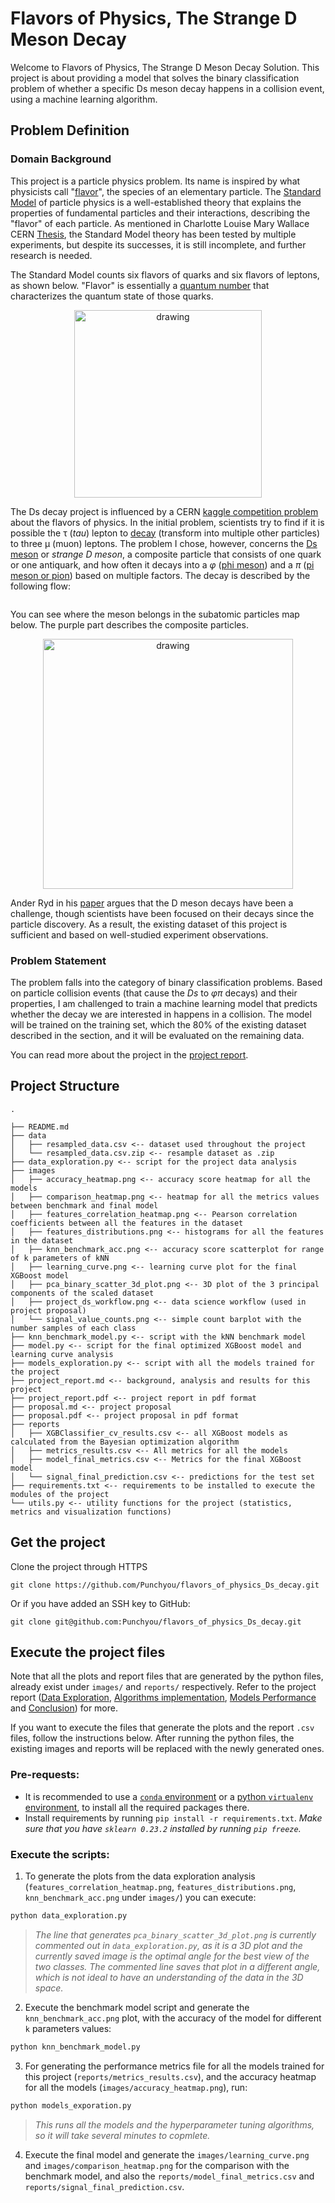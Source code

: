 # Flavors of Physics, The Strange D Meson Decay
Welcome to Flavors of Physics, The Strange D Meson Decay Solution. This project is about providing a model that solves the binary classification problem of whether a specific Ds meson decay happens in a collision event, using a machine learning algorithm.

## Problem Definition
### Domain Background

This project is a particle physics problem. Its name is inspired by what physicists call "[flavor](https://en.wikipedia.org/wiki/Flavour_(particle_physics))", the species of an elementary particle. The  [Standard Model](https://en.wikipedia.org/wiki/Standard_Model) of particle physics is a well-established theory that explains the properties of fundamental particles and their interactions, describing the "flavor" of each particle. As mentioned in Charlotte Louise Mary Wallace CERN [Thesis](https://cds.cern.ch/record/2196092/files/CERN-THESIS-2016-064.pdf), the Standard Model theory has been tested by multiple experiments, but despite its successes, it is still incomplete, and further research is needed. 

The Standard Model counts six flavors of quarks and six flavors of leptons, as shown below. "Flavor" is essentially a [quantum number](https://en.wikipedia.org/wiki/Flavour_(particle_physics)#Quantum_numbers) that characterizes the quantum state of those quarks.

<div align="center">
<img src="https://upload.wikimedia.org/wikipedia/commons/thumb/0/00/Standard_Model_of_Elementary_Particles.svg/1024px-Standard_Model_of_Elementary_Particles.svg.png" alt="drawing" width="300"/>
</div>

 The Ds decay project is influenced by a CERN [kaggle competition problem](https://www.kaggle.com/c/flavours-of-physics/overview/description) about the flavors of physics. In the initial problem, scientists try to find if it is possible the τ (*tau*) lepton to [decay](https://en.wikipedia.org/wiki/Particle_decay) (transform into multiple other particles) to three μ (muon) leptons. The problem I chose, however, concerns the [Ds meson](https://en.wikipedia.org/wiki/D_meson) or *strange D meson*, a composite particle that consists of one quark or one antiquark, and how often it decays into a *φ* ([phi meson](https://en.wikipedia.org/wiki/Phi_meson)) and a *π* ([pi meson or pion](https://en.wikipedia.org/wiki/Pion)) based on multiple factors. The decay is described by the following flow:

<div style="text-align:center">
<img src="https://latex.codecogs.com/svg.latex?\Large&space;D_{s}\to\phi\pi" title=""/>
</div>

You can see where the meson belongs in the subatomic particles map below. The purple part describes the composite particles.

<div align="center">
<img src="https://upload.wikimedia.org/wikipedia/commons/thumb/7/7f/Particle_overview.svg/1920px-Particle_overview.svg.png" alt="drawing" width="400"/>
</div>

Ander Ryd in his [paper](https://wiki.classe.cornell.edu/pub/People/AndersRyd/DHadRMP.pdf) argues that the D meson decays have been a challenge, though scientists have been focused on their decays since the particle discovery. As a result, the existing dataset of this project is sufficient and based on well-studied experiment observations.


### Problem Statement

The problem falls into the category of binary classification problems. Based on particle collision events (that cause the *Ds* to *φπ* decays) and their properties, I am challenged to train a machine learning model that predicts whether the decay we are interested in happens in a collision. The model will be trained on the training set, which the 80% of the existing dataset described in the section, and it will be evaluated on the remaining data.

You can read more about the project in the [project report](https://github.com/Punchyou/flavors_of_physics_Ds_decay/blob/master/project_report.md).
## Project Structure
```git
.

├── README.md
├── data
│   ├── resampled_data.csv <-- dataset used throughout the project 
│   └── resampled_data.csv.zip <-- resample dataset as .zip
├── data_exploration.py <-- script for the project data analysis
├── images
│   ├── accuracy_heatmap.png <-- accuracy score heatmap for all the models
│   ├── comparison_heatmap.png <-- heatmap for all the metrics values between benchmark and final model
│   ├── features_correlation_heatmap.png <-- Pearson correlation coefficients between all the features in the dataset
│   ├── features_distributions.png <-- histograms for all the features in the dataset
│   ├── knn_benchmark_acc.png <-- accuracy score scatterplot for range of k parameters of kNN
│   ├── learning_curve.png <-- learning curve plot for the final XGBoost model
│   ├── pca_binary_scatter_3d_plot.png <-- 3D plot of the 3 principal components of the scaled dataset
│   ├── project_ds_workflow.png <-- data science workflow (used in project proposal)
│   └── signal_value_counts.png <-- simple count barplot with the number samples of each class
├── knn_benchmark_model.py <-- script with the kNN benchmark model
├── model.py <-- script for the final optimized XGBoost model and learning curve analysis
├── models_exploration.py <-- script with all the models trained for the project
├── project_report.md <-- background, analysis and results for this project
├── project_report.pdf <-- project report in pdf format
├── proposal.md <-- project proposal
├── proposal.pdf <-- project proposal in pdf format
├── reports
│   ├── XGBClassifier_cv_results.csv <-- all XGBoost models as calculated from the Bayesian optimization algorithm
│   ├── metrics_results.csv <-- All metrics for all the models
│   ├── model_final_metrics.csv <-- Metrics for the final XGBoost model
│   └── signal_final_prediction.csv <-- predictions for the test set
├── requirements.txt <-- requirements to be installed to execute the modules of the project
└── utils.py <-- utility functions for the project (statistics, metrics and visualization functions)
```
## Get the project
Clone the project through HTTPS
```git
git clone https://github.com/Punchyou/flavors_of_physics_Ds_decay.git
```

Or if you have added an SSH key to GitHub:
```git
git clone git@github.com:Punchyou/flavors_of_physics_Ds_decay.git
```

## Execute the project files
Note that all the plots and report files that are generated by the python files, already exist under `images/` and `reports/` respectively. Refer to the project report ([Data Exploration](https://github.com/Punchyou/flavors_of_physics_Ds_decay/blob/master/project_report.md#data-exploration), [Algorithms implementation](https://github.com/Punchyou/flavors_of_physics_Ds_decay/blob/master/project_report.md#algorithms-implementation), [Models Performance](https://github.com/Punchyou/flavors_of_physics_Ds_decay/blob/master/project_report.md#models-performance) and [Conclusion](https://github.com/Punchyou/flavors_of_physics_Ds_decay/blob/master/project_report.md#conclusion)) for more.

If you want to execute the files that generate the plots and the report `.csv` files, follow the instructions below. After running the python files, the existing images and reports will be replaced with the newly generated ones.

### Pre-requests:
* It is recommended to use a [`conda` environment](https://conda.io/projects/conda/en/latest/user-guide/tasks/manage-environments.html) or a [python `virtualenv` environment](https://uoa-eresearch.github.io/eresearch-cookbook/recipe/2014/11/26/python-virtual-env/), to install all the required packages there.
* Install requirements by running `pip install -r requirements.txt`. *Make sure that you have `sklearn 0.23.2` installed by running `pip freeze`.*

### Execute the scripts:
1. To generate the plots from the data exploration analysis (`features_correlation_heatmap.png`, `features_distributions.png`, `knn_benchmark_acc.png` under `images/`) you can execute:
```sh
python data_exploration.py
```
> *The line that generates `pca_binary_scatter_3d_plot.png` is currently commented out in `data_exploration.py`, as it is a 3D plot and the currently saved image is the optimal angle for the best view of the two classes. The commented line saves that plot in a different angle, which is not ideal to have an understanding of the data in the 3D space.*

2. Execute the benchmark model script and generate the `knn_benchmark_acc.png` plot, with the accuracy of the model for different `k` parameters values:
```sh
python knn_benchmark_model.py
```

3. For generating the performance metrics file for all the models trained for this project (`reports/metrics_results.csv`), and the accuracy heatmap for all the models (`images/accuracy_heatmap.png`), run:
```sh
python models_exporation.py 
```
> *This runs all the models and the hyperparameter tuning algorithms, so it will take several minutes to copmlete.*


4. Execute the final model and generate the `images/learning_curve.png` and `images/comparison_heatmap.png` for the comparison with the benchmark model, and also the `reports/model_final_metrics.csv` and `reports/signal_final_prediction.csv`.
